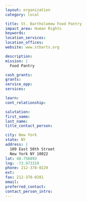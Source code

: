 ```yaml
---
layout: organization
category: local

title: St. Bartholomew Food Pantry
impact_area: Human Rights
keywords: 
location_services: 
location_offices: 
website: www.stbarts.org

description: 
mission: |
  Food Pantry

cash_grants: 
grants: 
service_opp: 
services: 

learn: 
cont_relationship: 

salutation: 
first_name: 
last_name: 
title_contact_person: 

city: New York
state: NY
address: |
  109 East 50th Street  
  New York NY 10022
lat: 40.756893
lng: -73.973319
phone: 212-378-0229
ext: 
fax: 212-378-0281
email: 
preferred_contact: 
contact_person_intro: 
---
```

